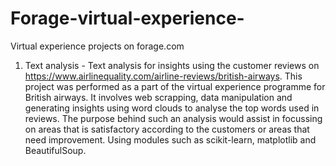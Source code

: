 # Forage-virtual-experience-
Virtual experience projects on forage.com
1. Text analysis - Text analysis for insights using the customer reviews on https://www.airlinequality.com/airline-reviews/british-airways. This project was performed as a part of the virtual experience programme for British airways. It involves web scrapping, data manipulation and generating insights using word clouds to analyse the top words used in reviews. The purpose behind such an analysis would assist in focussing on areas that is satisfactory according to the customers or areas that need improvement. Using modules such as scikit-learn, matplotlib and BeautifulSoup. 
